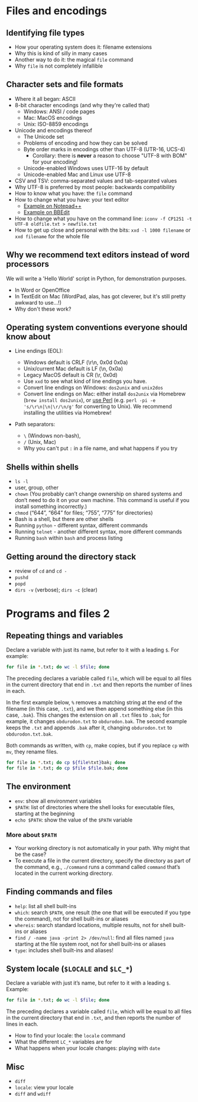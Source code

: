# Files and encodings

## Identifying file types

* How your operating system does it: filename extensions
* Why this is kind of silly in many cases
* Another way to do it: the magical `file` command
* Why `file` is not completely infallible

## Character sets and file formats

* Where it all began: ASCII
* 8-bit character encodings (and why they're called that)
  * Windows: ANSI / code pages
  * Mac: MacOS encodings
  * Unix: ISO-8859 encodings
* Unicode and encodings thereof 
  * The Unicode set
  * Problems of encoding and how they can be solved
  * Byte order marks in encodings other than UTF-8 (UTR-16, UCS-4)
    * Corollary: there is **never** a reason to choose "UTF-8 with BOM" for your encoding!
  * Unicode-enabled Windows uses UTF-16 by default
  * Unicode-enabled Mac and Linux use UTF-8
* CSV and TSV: comma-separated values and tab-separated values
* Why UTF-8 is preferred by most people: backwards compatibility
* How to know what you have: the `file` command
* How to change what you have: your text editor
  * [Example on Notepad++](images/programs_1_ansi.png)
  * [Example on BBEdit](images/programs_1_bbedit.png)
* How to change what you have on the command line: `iconv -f CP1251 -t UTF-8 oldfile.txt > newfile.txt`
* How to get up close and personal with the bits: `xxd -l 1000 filename` or `xxd filename` for the whole file


## Why we recommend text editors instead of word processors

We will write a 'Hello World' script in Python, for demonstration purposes.

* In Word or OpenOffice
* In TextEdit on Mac (WordPad, alas, has got cleverer, but it's still pretty awkward to use...!)
* Why don't these work?

## Operating system conventions everyone should know about

* Line endings (EOL): 
  * Windows default is CRLF (\r\n, 0x0d 0x0a)
  * Unix/current Mac default is LF (\n, 0x0a)
  * Legacy MacOS default is CR (\r, 0x0d)
  * Use `xxd` to see what kind of line endings you have.
  * Convert line endings on Windows: `dos2unix` and `unix2dos`
  * Convert line endings on Mac: either install `dos2unix` via Homebrew (`brew install dos2unix`), or [use Perl](https://stackoverflow.com/a/14155400) (e.g. `perl -pi -e 's/\r\n|\n|\r/\n/g'` for converting to Unix). We recommend installing the utilities via Homebrew!
  
* Path separators: 
  * `\` (Windows non-bash), 
  * `/` (Unix, Mac)
  * Why you can't put `:` in a file name, and what happens if you try


## Shells within shells

* `ls -l`
* user, group, other
* `chown` (You probably can’t change ownership on shared systems and don’t need to do it on your own machine. This command is useful if you install something incorrectly.)
* `chmod` (“644”, “664” for files; “755”, “775” for directories)
* Bash is a shell, but there are other shells
* Running `python` - different syntax, different commands
* Running `telnet` - another different syntax, more different commands
* Running `bash` within `bash` and process listing
 
## Getting around the directory stack

* review of `cd` and `cd -`
* `pushd`
* `popd`
* `dirs -v` (verbose); `dirs -c` (clear)


# Programs and files 2

## Repeating things and variables
 
 Declare a variable with just its name, but refer to it with a leading `$`. For example: 
 
```bash
for file in *.txt; do wc -l $file; done
```

The preceding declares a variable called `file`, which will be equal to all files in the current directory that end in `.txt` and then reports the number of lines in each. 

In the first example below, `%` removes a matching string at the end of the filename (in this case, `.txt`), and we then append something else (in this case, `.bak`). This changes the extension on all `.txt` files to `.bak`; for example, it changes `obdurodon.txt` to `obdurodon.bak`. The second example keeps the `.txt` and appends `.bak` after it, changing `obdurodon.txt` to `obdurodon.txt.bak`.

Both commands as written, with `cp`, make copies, but if you replace `cp` with `mv`, they rename files.

```bash
for file in *.txt; do cp ${file%txt}bak; done 
for file in *.txt; do cp $file $file.bak; done
```
 
## The environment
 
* `env`: show all environment variables
* `$PATH`: list of directories where the shell looks for executable files, starting at the beginning
* `echo $PATH`: show the value of the `$PATH` variable
 
### More about `$PATH`
 
* Your working directory is not automatically in your path. Why might that be the case? 
* To execute a file in the current directory, specify the directory as part of the command, e.g., `./command` runs a command called `command` that’s located in the current working directory.
 
## Finding commands and files
 
* `help`: list all shell built-ins
* `which`: search `$PATH`, one result (the one that will be executed if you type the command), not for shell built-ins or aliases
* `whereis`: search standard locations, multiple results, not for shell built-ins or aliases
* `find / -name java -print 2> /dev/null`: find all files named `java` starting at the file system root, not for shell built-ins or aliases
* `type`: includes shell built-ins and aliases!
 
## System locale (`$LOCALE` and `$LC_*`)
 
 Declare a variable with just it’s name, but refer to it with a leading `$`. Example:
 
 ```bash
 for file in *.txt; do wc -l $file; done
 ```
 The preceding declares a variable called `file`, which will be equal to all files in the current directory that end in `.txt`, and then reports the number of lines in each. 

* How to find your locale: the `locale` command
* What the different `LC_*` variables are for
* What happens when your locale changes: playing with `date`
 
## Misc
* `diff`
* `locale`: view your locale
* `diff` and `wdiff`

